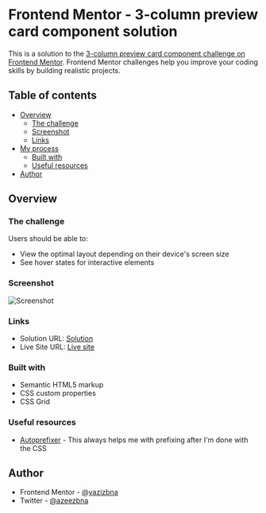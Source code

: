 # Frontend Mentor - 3-column preview card component solution

This is a solution to the [3-column preview card component challenge on Frontend Mentor](https://www.frontendmentor.io/challenges/3column-preview-card-component-pH92eAR2-). Frontend Mentor challenges help you improve your coding skills by building realistic projects. 

## Table of contents

- [Overview](#overview)
  - [The challenge](#the-challenge)
  - [Screenshot](#screenshot)
  - [Links](#links)
- [My process](#my-process)
  - [Built with](#built-with)
  - [Useful resources](#useful-resources)
- [Author](#author)


## Overview

### The challenge

Users should be able to:

- View the optimal layout depending on their device's screen size
- See hover states for interactive elements

### Screenshot

![Screenshot](https://i.imgur.com/gLkgi2l.png)

### Links

- Solution URL: [Solution](https://github.com/azizbna/Frontend-mentor-3-column-preview-card)
- Live Site URL: [Live site](https://azizbna.github.io/Frontend-mentor-3-column-preview-card/)

### Built with

- Semantic HTML5 markup
- CSS custom properties
- CSS Grid

### Useful resources

- [Autoprefixer](https://autoprefixer.github.io/) - This always helps me with prefixing after I'm done with the CSS


## Author

- Frontend Mentor - [@yazizbna](https://www.frontendmentor.io/profile/azizbna)
- Twitter - [@azeezbna](https://www.twitter.com/azeezbna)


